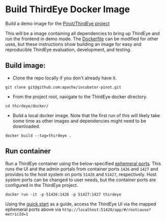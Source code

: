 # Build ThirdEye Docker Image

Build a demo image for the [Pinot/ThirdEye project](https://github.com/apache/incubator-pinot/tree/master/thirdeye)

This will be a image containing all dependencies to bring up ThirdEye and run the frontend in demo mode.  The [Dockerfile](https://github.com/apache/incubator-pinot/tree/master/thirdeye/docker/Dockerfile) can be modified for other uses, but these instructions show building an image for easy and reproducible ThirdEye evaluation, development, and testing.


## Build image:  

* Clone the repo locally if you don't already have it.

`git clone git@github.com:apache/incubator-pinot.git`

* From the project root, navigate to the ThirdEye docker directory.

`cd thirdeye/docker/`

* Build a local docker image.
Note that the first run of this will likely take some time as other images and dependencies might need to be downloaded.

`docker build --tag=thirdeye .`


## Run container

Run a ThirdEye container using the below-specified [ephemeral ports](https://en.wikipedia.org/wiki/Ephemeral_port).  This runs the UI and the admin portals from container ports `1426` and `1427` and provides to the host system on ports `51426` and `51427`, respectively.  Host system ports can be changed to user needs, but the container ports are configured in the ThirdEye project.

`docker run -it -p 51426:1426 -p 51427:1427 thirdeye` 

Using the [quick start](https://thirdeye.readthedocs.io/en/latest/quick_start.html) as a guide, access the ThirdEye UI via the mapped ephemeral ports above via `http://localhost:51426/app/#/rootcause?metricId=1`
